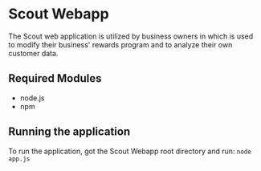 Scout Webapp
===============
The Scout web application is utilized by business owners in which is used to modify their business' rewards program and to analyze their own customer data. 

Required Modules
-----------------------
* node.js
* npm

Running the application
-----------------------
To run the application, got the Scout Webapp root directory and run: `node app.js`

